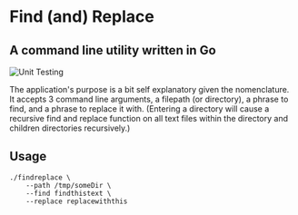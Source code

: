# Find (and) Replace
## A command line utility written in Go
![Unit Testing](https://github.com/joshuaschlichting/findreplace/actions/workflows/go.yml/badge.svg)

The application's purpose is a bit self explanatory given the nomenclature. It accepts 3 command line arguments, a filepath (or directory), a phrase to find, and a phrase to replace it with. (Entering a directory will cause a recursive find and replace function on all text files within the directory and children directories recursively.)

## Usage
```
./findreplace \
    --path /tmp/someDir \
    --find findthistext \
    --replace replacewiththis
```

